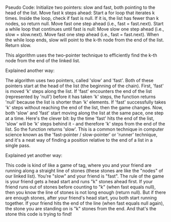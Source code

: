 Pseudo Code:
Initialize two pointers: slow and fast, both pointing to the head of the list.
Move fast k steps ahead:
Start a for loop that iterates k times.
Inside the loop, check if fast is null. If it is, the list has fewer than k nodes, so return null.
Move fast one step ahead (i.e., fast = fast.next).
Start a while loop that continues until fast is null:
Move slow one step ahead (i.e., slow = slow.next).
Move fast one step ahead (i.e., fast = fast.next).
When the while loop ends, slow will point to the k-th node from the end of the list. Return slow.

This algorithm uses the two-pointer technique to efficiently find the k-th node from the end of the linked list.


Explained another way:

The algorithm uses two pointers, called 'slow' and 'fast'. Both of these pointers start at the head of the list (the beginning of the chain).
First, 'fast' is moved 'k' steps along the list. If 'fast' encounters the end of the list (represented by 'null') before it has taken 'k' steps, the function returns 'null' because the list is shorter than 'k' elements.
If 'fast' successfully takes 'k' steps without reaching the end of the list, then the game changes. Now, both 'slow' and 'fast' start moving along the list at the same pace, one step at a time.
Here's the clever bit: by the time 'fast' hits the end of the list, 'slow' will be 'k' steps behind it - and therefore 'k' steps from the end of the list. So the function returns 'slow'.
This is a common technique in computer science known as the 'fast-pointer / slow-pointer' or 'runner' technique, and it's a neat way of finding a position relative to the end of a list in a single pass.


Explained yet another way:

This code is kind of like a game of tag, where you and your friend are running along a straight line of stones (these stones are like the "nodes" of our linked list). You're "slow" and your friend is "fast".
The rule of the game is your friend gets a head start and runs "k" stones ahead first.
If your friend runs out of stones before counting to "k" (when fast equals null), then you know the line of stones is not long enough (return null).
But if there are enough stones, after your friend's head start, you both start running together. If your friend hits the end of the line (when fast equals null again), the stone you are standing on is "k" stones from the end.
And that's the stone this code is trying to find!